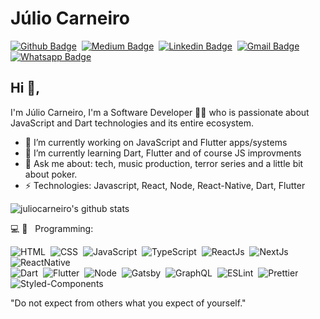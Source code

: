 # Júlio Carneiro

[![Github Badge](https://img.shields.io/badge/-Github-242A2D?style=flat&logo=Github&logoColor=white&link=https://github.com/juliocarneiro)](https://github.com/juliocarneiro)&nbsp;
[![Medium Badge](https://img.shields.io/badge/-Medium-000000?style=flat&logo=Medium&logoColor=white&link=https://medium.com/@juliocarneiro)](https://github.com/juliocarneiro)&nbsp;
[![Linkedin Badge](https://img.shields.io/badge/-LinkedIn-0077B5?style=flat&logo=Linkedin&logoColor=white&link=https://www.linkedin.com/in/juliocarneiro)](https://www.linkedin.com/in/juliocarneiro/)&nbsp;
[![Gmail Badge](https://img.shields.io/badge/-Gmail-c5392a?style=flat&logo=Gmail&logoColor=white&link=mailto:juliocarneiro@gmail.com)](mailto:juliocarneiro@gmail.com)&nbsp;
[![Whatsapp Badge](https://img.shields.io/badge/-Whatsapp-2DB540?style=flat&labelColor=whatsapp&logo=whatsapp&logoColor=white&link=https://api.whatsapp.com/send?phone=5511953121823&text=Olá%20Júlio!%20Vi%20seu%20perfil%20no%20Github%20e%20gostaria%20de%20entrar%20em%20contato%20com%20você)](https://api.whatsapp.com/send?phone=5511953121823&text=Olá%20Júlio!%20Vi%20seu%20perfil%20no%20Github%20e%20gostaria%20de%20entrar%20em%20contato%20com%20você)&nbsp;

## Hi 👋,

I'm Júlio Carneiro, I'm a Software Developer 👨‍💻 who is passionate about JavaScript and Dart technologies and its entire ecosystem.

- 🔭 I’m currently working on JavaScript and Flutter apps/systems
- 🌱 I’m currently learning Dart, Flutter and of course JS improvments
- 💬 Ask me about: tech, music production, terror series and a little bit about poker.
- ⚡ Technologies: Javascript, React, Node, React-Native, Dart, Flutter

![juliocarneiro's github stats](https://github-readme-stats.vercel.app/api?username=juliocarneiro&show_icons=true&theme=tokyonight&hide=["contribs","prs","issues"])

💻 📱 &nbsp; Programming: <br/>

![HTML](https://img.shields.io/badge/-HTML-E44D25?style=flat&logoColor=fff&logo=html5)&nbsp;
![CSS](https://img.shields.io/badge/-CSS-254DE6?style=flat&logoColor=fff&logo=css3)&nbsp;
![JavaScript](https://img.shields.io/badge/-JavaScript-FEAE32?style=flat&logoColor=fff&logo=javascript)&nbsp;
![TypeScript](https://img.shields.io/badge/-TypeScript-007ACC?style=flat&logoColor=fff&logo=typescript)&nbsp;
![ReactJs](https://img.shields.io/badge/-React.js-18BCEE?style=flat&logoColor=fff&logo=react)&nbsp;
![NextJs](https://img.shields.io/badge/-Nextjs-ffffff?style=flat&logoColor=fff&logo=nextjs)&nbsp;
![ReactNative](https://img.shields.io/badge/-React_Native-18BCEE?style=flat&logoColor=fff&logo=react)&nbsp;<br/>
![Dart](https://img.shields.io/badge/-Dart-84D6F8?style=flat&logoColor=fff&logo=dart)&nbsp;
![Flutter](https://img.shields.io/badge/-Flutter-84D6F8?style=flat&logoColor=fff&logo=flutter)&nbsp;
![Node](https://img.shields.io/badge/-Node.js-5B9856?style=flat&logoColor=fff&logo=node.js)&nbsp;
![Gatsby](https://img.shields.io/badge/-Gatsby-643195?style=flat&logoColor=fff&logo=gatsby)&nbsp;
![GraphQL](https://img.shields.io/badge/-GraphQL-E034A7?style=flat&logoColor=fff&logo=graphql)&nbsp;
![ESLint](https://img.shields.io/badge/-ESLint-4B32C3?style=flat&logoColor=fff&logo=eslint)&nbsp;
![Prettier](https://img.shields.io/badge/-Prettier-EA5E5E?style=flat&logoColor=fff&logo=prettier)&nbsp;
![Styled-Components](https://img.shields.io/badge/-Styled_Components-DB9A64?style=flat&logoColor=fff&logo=styled-components)&nbsp;

"Do not expect from others what you expect of yourself."

